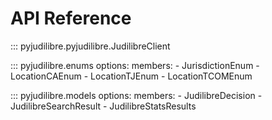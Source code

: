 # API Reference

::: pyjudilibre.pyjudilibre.JudilibreClient


::: pyjudilibre.enums
    options:
      members:
      - JurisdictionEnum
      - LocationCAEnum
      - LocationTJEnum
      - LocationTCOMEnum


::: pyjudilibre.models
    options:
      members:
      - JudilibreDecision
      - JudilibreSearchResult
      - JudilibreStatsResults